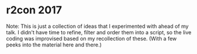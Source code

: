 # r2con 2017

Note: This is just a collection of ideas that I experimented with ahead of my
talk. I didn't have time to refine, filter and order them into a script, so the
live coding was improvised based on my recollection of these. (With a few peeks
into the material here and there.)

